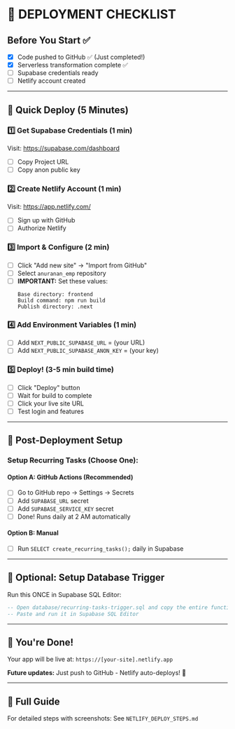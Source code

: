 # 🚀 DEPLOYMENT CHECKLIST

## Before You Start ✅

- [x] Code pushed to GitHub ✅ (Just completed!)
- [x] Serverless transformation complete ✅
- [ ] Supabase credentials ready
- [ ] Netlify account created

---

## 🎯 Quick Deploy (5 Minutes)

### 1️⃣ Get Supabase Credentials (1 min)
Visit: https://supabase.com/dashboard
- [ ] Copy Project URL
- [ ] Copy anon public key

### 2️⃣ Create Netlify Account (1 min)
Visit: https://app.netlify.com/
- [ ] Sign up with GitHub
- [ ] Authorize Netlify

### 3️⃣ Import & Configure (2 min)
- [ ] Click "Add new site" → "Import from GitHub"
- [ ] Select `anuranan_emp` repository
- [ ] **IMPORTANT:** Set these values:
  ```
  Base directory: frontend
  Build command: npm run build
  Publish directory: .next
  ```

### 4️⃣ Add Environment Variables (1 min)
- [ ] Add `NEXT_PUBLIC_SUPABASE_URL` = (your URL)
- [ ] Add `NEXT_PUBLIC_SUPABASE_ANON_KEY` = (your key)

### 5️⃣ Deploy! (3-5 min build time)
- [ ] Click "Deploy" button
- [ ] Wait for build to complete
- [ ] Click your live site URL
- [ ] Test login and features

---

## 🔧 Post-Deployment Setup

### Setup Recurring Tasks (Choose One):

#### Option A: GitHub Actions (Recommended)
- [ ] Go to GitHub repo → Settings → Secrets
- [ ] Add `SUPABASE_URL` secret
- [ ] Add `SUPABASE_SERVICE_KEY` secret
- [ ] Done! Runs daily at 2 AM automatically

#### Option B: Manual
- [ ] Run `SELECT create_recurring_tasks();` daily in Supabase

---

## 📱 Optional: Setup Database Trigger

Run this ONCE in Supabase SQL Editor:

```sql
-- Open database/recurring-tasks-trigger.sql and copy the entire function
-- Paste and run it in Supabase SQL Editor
```

---

## 🎉 You're Done!

Your app will be live at: `https://[your-site].netlify.app`

**Future updates:** Just push to GitHub - Netlify auto-deploys! 🚀

---

## 📖 Full Guide

For detailed steps with screenshots: See `NETLIFY_DEPLOY_STEPS.md`
